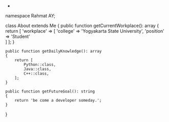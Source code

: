 - <?php

namespace Rahmat AY;

class About extends Me
{
    public function getCurrentWorkplace(): array
    {
        return [
            'workplace' => [
                'college' => 'Yogyakarta State University',
                'position' => 'Student'         
            ]
        ];
    }

    public function getDailyKnowledge(): array
    {
        return [
            Python::class,
            Java::class,
            C++::class,
        ];
    }

    public function getFutureGoal(): string
    {
        return 'be come a developer someday.';
    }
}
